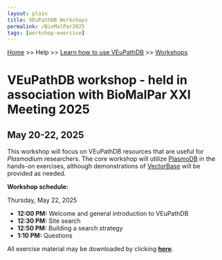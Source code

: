 ```yaml
---
layout: plain
title: VEuPathDB Workshops
permalink: /BioMalPar2025
tags: [workshop-exercise]
---
```

<style>
  div.static-content {

    div.contents {
      margin-left: 0;
      margin-bottom: 3em;
    }
    div.workshop {
      margin: 2em 1em;
    }
    details summary, details ul {
      margin-top: 1em;
    }
    details summary {
      font-size: 120%;
      color: #069;
    }
    details p, details table {
      margin-left: 2em;
    }
    details table {
      margin-right: 6em;
    }
    table {
      margin-top: 1em;
      border-collapse: collapse;
    }
    tr.break td {
      background-color: #DCDCDC;
    }
    table.hor-minimalist-a {
      text-align: left;
    }
    table.hor-minimalist-a th {
      font-size: 110%;
      font-weight: 400;
      color: #039;
      border-bottom: 2px solid #6678b1;
      padding: 0.5em;
      text-align: left;
    }
    table.hor-minimalist-a tr {
      border-bottom: 1px solid #ddd;
    }
    table.hor-minimalist-a tr:hover td {
      color: #039; 
    }
    table.hor-minimalist-a tr.other td {
      background-color: #fafafa;         
    }
    table.hor-minimalist-a tbody {
      display: table-row-group;
      vertical-align: middle;
      border-color: inherit;
    }
    table.hor-minimalist-a td {
      color: #669; 
      padding: 0.5em 0.5em 0.5em;
      vertical-align: middle;
    }
    table.hor-minimalist-a tfoot {
      font-size: 90%;
    }
    table.hor-minimalist-a tfoot tr {
      border:0;
    }
    th.time {
      width: 10%;
    }
    th.event {
      width: 50%;
    }
    th.author {
      width: 20%;
    }
    th.recording {
      width: 20%;
    }
  }
</style>

<p><a href="/">Home</a> >> Help >> 
   <a href="/a/app/static-content/landing.html">Learn how to use VEuPathDB</a> >> 
   <a href="/a/app/static-content/workshops.html">Workshops</a></p>

<h1>VEuPathDB workshop - held in association with BioMalPar XXI Meeting 2025 </h1>
<h2>May 20-22, 2025</h2>

<div class="static-content">
<p>This workshop will focus on VEuPathDB resources that are useful for <i>Plasmodium</i> researchers. The core workshop will utilize <a href="https://plasmodb.org">PlasmoDB</a> in the hands-on exercises, although demonstrations of <a href="https://vectorbase.org">VectorBase</a> will be provided as needed.</p>

<p><b>Workshop schedule:</b></p>
<p>Thursday, May 22, 2025</p>
<ul>
<li><b>12:00 PM:</b> Welcome and general introduction to VEuPathDB</li>
<li><b>12:30 PM:</b> Site search</li>
<li><b>12:50 PM:</b> Building a search strategy</li>
<li><b>1:10 PM:</b> Questions</li>
</ul>

<p>All exercise material may be downloaded by clicking <b><a target="_blank" href="{{'/documents/BioMalPar2025/BioMalPar_meeting.pdf' | absolute_url}}" >here</a></b>.</p>

</div>
